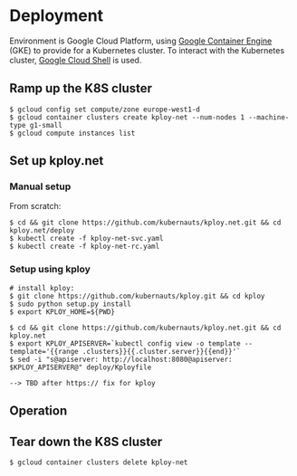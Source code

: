 # Deployment

Environment is Google Cloud Platform, using [Google Container Engine](https://cloud.google.com/container-engine/) (GKE) to provide for a Kubernetes cluster. To interact with the Kubernetes cluster, [Google Cloud Shell](https://cloud.google.com/cloud-shell/docs/) is used.

## Ramp up the K8S cluster

    $ gcloud config set compute/zone europe-west1-d
    $ gcloud container clusters create kploy-net --num-nodes 1 --machine-type g1-small
    $ gcloud compute instances list

## Set up kploy.net

### Manual setup

From scratch:

    $ cd && git clone https://github.com/kubernauts/kploy.net.git && cd kploy.net/deploy
    $ kubectl create -f kploy-net-svc.yaml
    $ kubectl create -f kploy-net-rc.yaml 

### Setup using kploy

    # install kploy: 
    $ git clone https://github.com/kubernauts/kploy.git && cd kploy
    $ sudo python setup.py install
    $ export KPLOY_HOME=${PWD}
    
    $ cd && git clone https://github.com/kubernauts/kploy.net.git && cd kploy.net
    $ export KPLOY_APISERVER=`kubectl config view -o template --template='{{range .clusters}}{{.cluster.server}}{{end}}'`
    $ sed -i "s@apiserver: http://localhost:8080@apiserver: $KPLOY_APISERVER@" deploy/Kployfile

    --> TBD after https:// fix for kploy

## Operation

## Tear down the K8S cluster

    $ gcloud container clusters delete kploy-net
